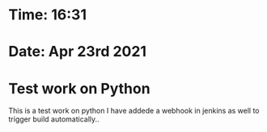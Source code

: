 # Time: 16:31
# Date: Apr 23rd 2021
# Test work on Python

This is a test work on python 
I have addede a webhook in jenkins as well to trigger build automatically..
